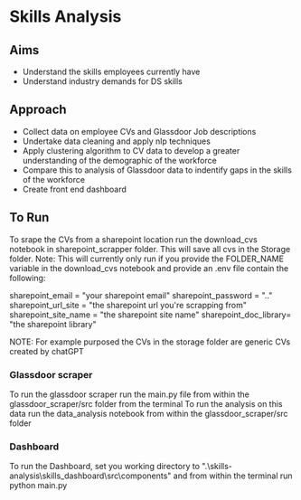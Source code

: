# Skills Analysis

## Aims
- Understand the skills employees currently have
- Understand industry demands for DS skills

## Approach
- Collect data on employee CVs and Glassdoor Job descriptions
- Undertake data cleaning and apply nlp techniques
- Apply clustering algorithm to CV data to develop a greater understanding of the demographic of the workforce
- Compare this to analysis of Glassdoor data to indentify gaps in the skills of the workforce
- Create front end dashboard

## To Run
To srape the CVs from a sharepoint location run the download_cvs notebook in sharepoint_scrapper folder. This will save all cvs in the Storage folder. Note: This will currently only run if you provide the FOLDER_NAME variable in the download_cvs notebook and provide an .env file contain the following:

sharepoint_email = "your sharepoint email"
sharepoint_password = ".."
sharepoint_url_site = "the sharepoint url you're scrapping from"
sharepoint_site_name = "the sharepoint site name"
sharepoint_doc_library= "the sharepoint library"

NOTE: For example purposed the CVs in the storage folder are generic CVs created by chatGPT

### Glassdoor scraper
To run the glassdoor scraper run the main.py file from within the glassdoor_scraper/src folder from the terminal
To run the analysis on this data run the data_analysis notebook from within the glassdoor_scraper/src folder

### Dashboard
To run the Dashboard, set you working directory to ".\skills-analysis\skills_dashboard\src\components" and from within the terminal run python main.py

